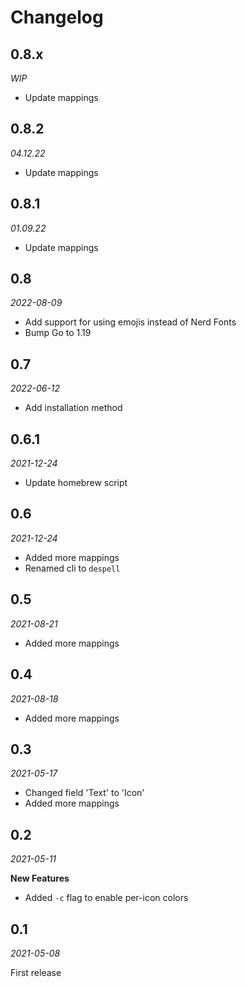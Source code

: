 # Changelog

## 0.8.x

_WIP_

- Update mappings

## 0.8.2

_04.12.22_

- Update mappings

## 0.8.1

_01.09.22_

- Update mappings

## 0.8

_2022-08-09_

- Add support for using emojis instead of Nerd Fonts
- Bump Go to 1.19

## 0.7

_2022-06-12_

- Add installation method

## 0.6.1

_2021-12-24_

- Update homebrew script

## 0.6

_2021-12-24_

- Added more mappings
- Renamed cli to `despell`

## 0.5

_2021-08-21_

- Added more mappings

## 0.4

_2021-08-18_

- Added more mappings

## 0.3

_2021-05-17_

- Changed field 'Text' to 'Icon'
- Added more mappings

## 0.2

_2021-05-11_

**New Features**

- Added `-c` flag to enable per-icon colors

## 0.1

_2021-05-08_

First release
